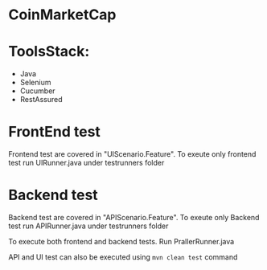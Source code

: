 # CoinMarketCap

# ToolsStack: 
* Java  
* Selenium
* Cucumber
* RestAssured

# FrontEnd test 
Frontend test are covered in "UIScenario.Feature". To exeute only frontend test run UIRunner.java under testrunners folder



# Backend test 
Backend test are covered in "APIScenario.Feature". To exeute only Backend test run APIRunner.java under testrunners folder

To execute both frontend and backend tests. Run PrallerRunner.java

API and UI test can also be executed using ```mvn clean test``` command
